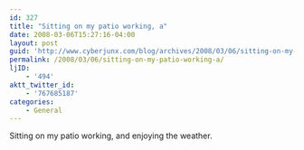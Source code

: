 ```yaml
---
id: 327
title: "Sitting on my patio working, a"
date: 2008-03-06T15:27:16-04:00
layout: post
guid: 'http://www.cyberjunx.com/blog/archives/2008/03/06/sitting-on-my-patio-working-a/'
permalink: /2008/03/06/sitting-on-my-patio-working-a/
ljID:
    - '494'
aktt_twitter_id:
    - '767685187'
categories:
    - General
---
```


Sitting on my patio working, and enjoying the weather.
